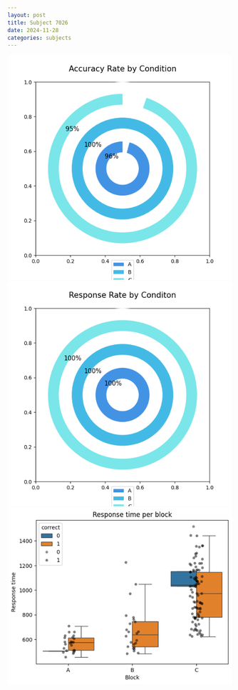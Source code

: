 ```yaml
---
layout: post
title: Subject 7026
date: 2024-11-28
categories: subjects
---
```


![](data/7026/run-16/7026_accuracy_rate.png)
![](data/7026/run-16/7026_response_rate.png)
![](data/7026/run-16/7026_rt.png)
